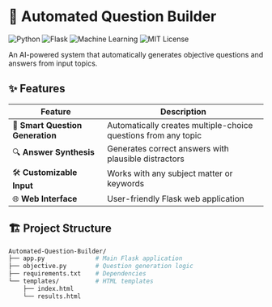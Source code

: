 # 🤖 Automated Question Builder

![Python](https://img.shields.io/badge/Python-3776AB?style=for-the-badge&logo=python&logoColor=white)
![Flask](https://img.shields.io/badge/Flask-000000?style=for-the-badge&logo=flask&logoColor=white)
![Machine Learning](https://img.shields.io/badge/Machine%20Learning-FF6F00?style=for-the-badge&logo=tensorflow&logoColor=white)
![MIT License](https://img.shields.io/badge/License-MIT-blue?style=for-the-badge)

An AI-powered system that automatically generates objective questions and answers from input topics.

## ✨ Features

| Feature | Description |
|---------|-------------|
| 🎯 **Smart Question Generation** | Automatically creates multiple-choice questions from any topic |
| 🔍 **Answer Synthesis** | Generates correct answers with plausible distractors |
| 🛠️ **Customizable Input** | Works with any subject matter or keywords |
| 🌐 **Web Interface** | User-friendly Flask web application |

## 🏗️ Project Structure

```bash
Automated-Question-Builder/
├── app.py              # Main Flask application
├── objective.py        # Question generation logic
├── requirements.txt    # Dependencies
└── templates/          # HTML templates
    ├── index.html
    └── results.html
```
